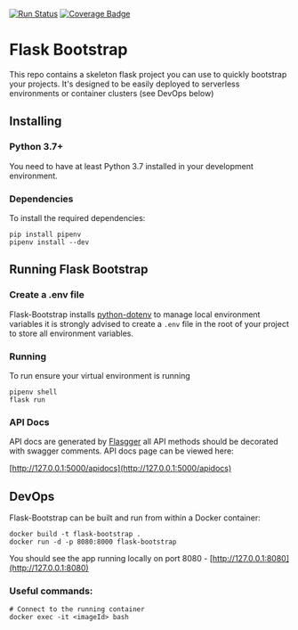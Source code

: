 [![Run Status](https://api.shippable.com/projects/5ce50c5c09683700079dafa0/badge?branch=master)]()
[![Coverage Badge](https://api.shippable.com/projects/5ce50c5c09683700079dafa0/coverageBadge?branch=master)]()

# Flask Bootstrap
This repo contains a skeleton flask project you can use to quickly bootstrap your projects. It's designed to be easily deployed to serverless environments or container clusters (see DevOps below)

## Installing
### Python 3.7+
You need to have at least Python 3.7 installed in your development environment.

### Dependencies 
To install the required dependencies:
```.env
pip install pipenv
pipenv install --dev
```

## Running Flask Bootstrap

### Create a .env file
Flask-Bootstrap installs [python-dotenv](https://github.com/theskumar/python-dotenv) to manage local environment variables it is strongly advised to create a ```.env``` file in the root of your project to store all environment variables.

### Running
To run ensure your virtual environment is running
```.env
pipenv shell
flask run
```

### API Docs
API docs are generated by [Flasgger](https://github.com/rochacbruno/flasgger) all API methods should be decorated with swagger comments. API docs page can be viewed here:

[http://127.0.0.1:5000/apidocs](http://127.0.0.1:5000/apidocs)

## DevOps
Flask-Bootstrap can be built and run from within a Docker container:
```.docker
docker build -t flask-bootstrap .
docker run -d -p 8080:8000 flask-bootstrap
```

You should see the app running locally on port 8080 - [http://127.0.0.1:8080](http://127.0.0.1:8080)

### Useful commands:

```.docker
# Connect to the running container
docker exec -it <imageId> bash
```
